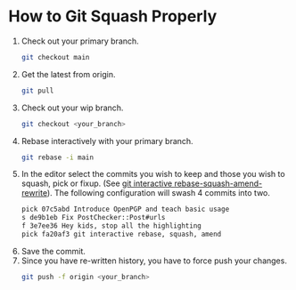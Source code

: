 # How to Git Squash Properly

1. Check out your primary branch.
    ```bash
    git checkout main
    ```
2. Get the latest from origin.
    ```bash
    git pull
    ```
3. Check out your wip branch.
    ```bash
    git checkout <your_branch>
    ```
4. Rebase interactively with your primary branch.
    ```bash
    git rebase -i main
    ```
5. In the editor select the commits you wish to keep and those you wish to squash, pick or fixup. (See [git interactive rebase-squash-amend-rewrite](https://thoughtbot.com/blog/git-interactive-rebase-squash-amend-rewriting-history)).  The following configuration will swash 4 commits into two.
    ```bash
    pick 07c5abd Introduce OpenPGP and teach basic usage
    s de9b1eb Fix PostChecker::Post#urls
    f 3e7ee36 Hey kids, stop all the highlighting
    pick fa20af3 git interactive rebase, squash, amend
    ```
6. Save the commit.
7. Since you have re-written history, you have to force push your changes.
    ```bash
    git push -f origin <your_branch>
    ```
